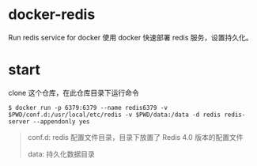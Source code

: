 # docker-redis
Run redis service for docker
使用 docker 快速部署 redis 服务，设置持久化。

# start
clone 这个仓库，在此仓库目录下运行命令
```shell
$ docker run -p 6379:6379 --name redis6379 -v $PWD/conf.d:/usr/local/etc/redis -v $PWD/data:/data -d redis redis-server --appendonly yes
```

> conf.d: redis 配置文件目录，目录下放置了 Redis 4.0 版本的配置文件 
>
> data: 持久化数据目录

